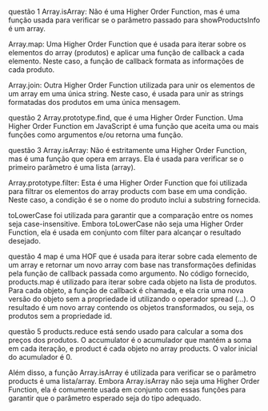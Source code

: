 questão 1
Array.isArray: Não é uma Higher Order Function, mas é uma função usada para verificar se o parâmetro passado para showProductsInfo é um array.

Array.map: Uma Higher Order Function que é usada para iterar sobre os elementos do array (produtos) e aplicar uma função de callback a cada elemento. Neste caso, a função de callback formata as informações de cada produto.

Array.join: Outra Higher Order Function utilizada para unir os elementos de um array em uma única string. Neste caso, é usada para unir as strings formatadas dos produtos em uma única mensagem.

questão 2
Array.prototype.find, que é uma Higher Order Function. Uma Higher Order Function em JavaScript é uma função que aceita uma ou mais funções como argumentos e/ou retorna uma função.

questão 3
Array.isArray: Não é estritamente uma Higher Order Function, mas é uma função que opera em arrays. Ela é usada para verificar se o primeiro parâmetro é uma lista (array).

Array.prototype.filter: Esta é uma Higher Order Function que foi utilizada para filtrar os elementos do array products com base em uma condição. Neste caso, a condição é se o nome do produto inclui a substring fornecida.

toLowerCase foi utilizada para garantir que a comparação entre os nomes seja case-insensitive. Embora toLowerCase não seja uma Higher Order Function, ela é usada em conjunto com filter para alcançar o resultado desejado.

questão 4
map é uma HOF que é usada para iterar sobre cada elemento de um array e retornar um novo array com base nas transformações definidas pela função de callback passada como argumento.
No código fornecido, products.map é utilizado para iterar sobre cada objeto na lista de produtos.
Para cada objeto, a função de callback é chamada, e ela cria uma nova versão do objeto sem a propriedade id utilizando o operador spread (...).
O resultado é um novo array contendo os objetos transformados, ou seja, os produtos sem a propriedade id.

questão 5
products.reduce está sendo usado para calcular a soma dos preços dos produtos. O accumulator é o acumulador que mantém a soma em cada iteração, e product é cada objeto no array products. O valor inicial do acumulador é 0.

Além disso, a função Array.isArray é utilizada para verificar se o parâmetro products é uma lista/array. Embora Array.isArray não seja uma Higher Order Function, ela é comumente usada em conjunto com essas funções para garantir que o parâmetro esperado seja do tipo adequado.